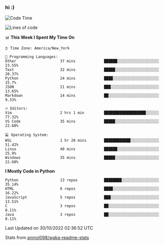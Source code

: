 ### hi :)

<!--START_SECTION:waka-->
![Code Time](http://img.shields.io/badge/Code%20Time-945%20hrs%208%20mins-blue)

![Lines of code](https://img.shields.io/badge/From%20Hello%20World%20I%27ve%20Written-600%20Thousand%20lines%20of%20code-blue)

📊 **This Week I Spent My Time On** 

```text
⌚︎ Time Zone: America/New_York

💬 Programming Languages: 
Other                    37 mins             ██████░░░░░░░░░░░░░░░░░░░   23.55% 
Text                     32 mins             █████░░░░░░░░░░░░░░░░░░░░   20.37% 
Python                   24 mins             ████░░░░░░░░░░░░░░░░░░░░░   15.7% 
JSON                     21 mins             ███░░░░░░░░░░░░░░░░░░░░░░   13.65% 
Markdown                 14 mins             ██░░░░░░░░░░░░░░░░░░░░░░░   9.33%

🔥 Editors: 
Vim                      2 hrs 1 min         ███████████████████░░░░░░   77.32% 
VS Code                  35 mins             █████░░░░░░░░░░░░░░░░░░░░   22.68%

💻 Operating System: 
WSL                      1 hr 20 mins        ████████████░░░░░░░░░░░░░   51.42% 
Linux                    40 mins             ██████░░░░░░░░░░░░░░░░░░░   25.9% 
Windows                  35 mins             █████░░░░░░░░░░░░░░░░░░░░   22.68%

```

**I Mostly Code in Python** 

```text
Python                   13 repos            ████████░░░░░░░░░░░░░░░░░   35.14% 
HTML                     6 repos             ████░░░░░░░░░░░░░░░░░░░░░   16.22% 
JavaScript               5 repos             ███░░░░░░░░░░░░░░░░░░░░░░   13.51% 
C                        3 repos             ██░░░░░░░░░░░░░░░░░░░░░░░   8.11% 
Java                     3 repos             ██░░░░░░░░░░░░░░░░░░░░░░░   8.11%

```



 Last Updated on 30/10/2022 02:36:52 UTC
<!--END_SECTION:waka-->

Stats from [anmol098/waka-readme-stats](https://github.com/anmol098/waka-readme-stats)